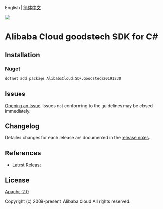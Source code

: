 English | [简体中文](README-CN.md)

![](https://aliyunsdk-pages.alicdn.com/icons/AlibabaCloud.svg)

# Alibaba Cloud goodstech SDK for C#

## Installation

### Nuget

```bash
dotnet add package AlibabaCloud.SDK.Goodstech20191230
```

## Issues

[Opening an Issue](https://github.com/aliyun/alibabacloud-csharp-sdk/issues/new), Issues not conforming to the guidelines may be closed immediately.

## Changelog

Detailed changes for each release are documented in the [release notes](./ChangeLog.md).

## References

* [Latest Release](https://github.com/aliyun/alibabacloud-csharp-sdk/)

## License

[Apache-2.0](http://www.apache.org/licenses/LICENSE-2.0)

Copyright (c) 2009-present, Alibaba Cloud All rights reserved.
